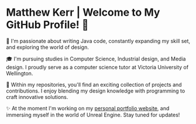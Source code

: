 # Matthew Kerr | Welcome to My GitHub Profile! 👋

👋 I'm passionate about writing Java code, constantly expanding my skill set, and exploring the world of design.

🎓 I'm pursuing studies in  Computer Science, Industrial design, and Media design. I proudly serve as a computer science tutor at Victoria University of Wellington. 

🚀 Within my repositories, you'll find an exciting collection of projects and contributions. I enjoy blending my design knowledge with programming to craft innovative solutions. 

✨ At the moment I'm working on my [personal portfolio website](https://emptykerr.github.io), and immersing myself in the world of Unreal Engine. Stay tuned for updates!
